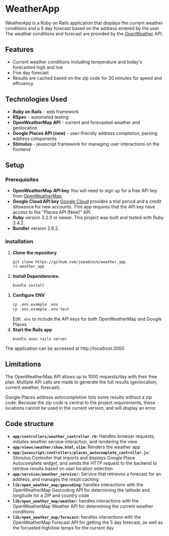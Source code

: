 # WeatherApp
WeatherApp is a Ruby on Rails application that displays the current weather conditions and a 5 day forecast based on the address entered by the user. The weather conditions and forecast are provided by the [OpenWeather](https://openweathermap.org/api) API. 

## Features
* Current weather conditions including temperature and today's forecasted high and low
* Five day forecast
* Results are cached based on the zip code for 30 minutes for speed and efficiency

## Technologies Used
* **Ruby on Rails** - web framework
* **RSpec** - automated testing
* **OpenWeatherMap API** - current and forecasted weather and geolocation
* **Google Places API (new)** - user-friendly address completion, parsing address components
* **Stimulus** - javascript framework for managing user interactions on the frontend

## Setup
### Prerequisites
* **OpenWeatherMap API key** You will need to sign up for a free API key from [OpenWeatherMap](https://openweathermap.org/api).
* **Google Cloud API key** [Google Cloud](https://cloud.google.com/) provides a trial period and a credit allowance for new accounts. This app requires that the API key have access to the "Places API (New)" API.
* **Ruby** version 3.2.0 or newer. This project was built and tested with Ruby 3.4.2.
* **Bundler** version 2.6.2.

### Installation
1. **Clone the repository**
   ```bash
   git clone https://github.com/joeadcock/weather_app
   cd weather_app
   ```
2. **Install Dependencies:**
   ```bash
   bundle install
   ```
3. **Configure ENV**
   ```bash
   cp .env.example .env
   cp .env.example .env.test
   ```
   Edit `.env` to include the API keys for both OpenWeatherMap and Google Places
4. **Start the Rails app**
   ```
   bundle exec rails server
   ```

The application can be accessed at http://localhost:3000

## Limitations
The OpenWeatherMap API allows up to 1000 requests/day with their free plan. Multiple API calls are made to generate the full results (geolocation, current weather, forecast).

Google Places address autocompletion lists some results without a zip code. Because the zip code is central to the project requirements, these locations cannot be used in the current version, and will display an error.

## Code structure
* **`app/controllers/weather_controller.rb`:** Handles browser requests, initiates weather service interaction, and rendering the view
* **`app/views/weather/show.html.slim`:** Renders the weather app
* **`app/javascript/controllers/places_autocomplete_controller.js`:** Stimulus Controller that imports and displays Google Place Autocomplete widget, and sends the HTTP request to the backend to retrieve results based on user location selection
* **`app/services/weather_service/`:** Service that retrieves a forecast for an address, and manages the result caching
* **`lib/open_weather_map/geocoding`:** handles interactions with the OpenWeatherMap Geocoding API for determining the latitude and longitude for a ZIP and country code
* **`lib/open_weather_map/weather`:** handles interactions with the OpenWeatherMap Weather API for determining the current weather conditions
* **`lib/open_weather_map/forecast`:** handles interactions with the OpenWeatherMap Forecast API for getting the 5 day forecast, as well as the forcasted high/low temps for the current day
